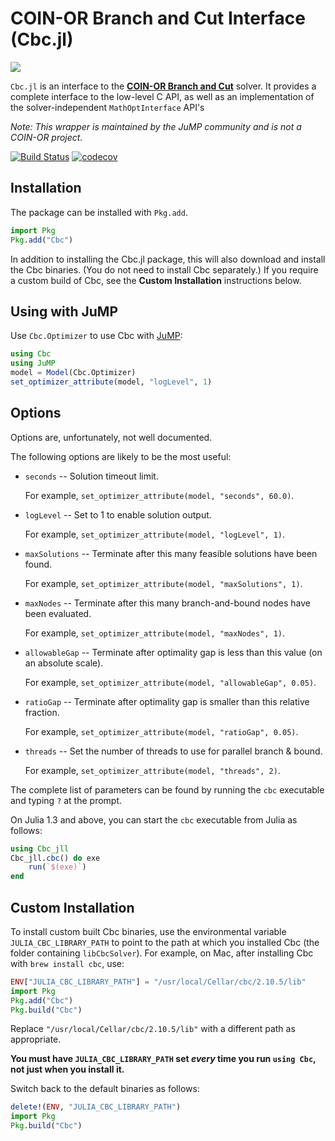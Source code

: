 # COIN-OR Branch and Cut Interface (Cbc.jl)

[![](https://www.coin-or.org/wordpress/wp-content/uploads/2014/08/COINOR.png)](https://www.coin-or.org)

`Cbc.jl` is an interface to the **[COIN-OR Branch and Cut](https://projects.coin-or.org/Cbc)**
solver. It provides a complete interface to the low-level C API, as well as an
implementation of the solver-independent `MathOptInterface`
API's

*Note: This wrapper is maintained by the JuMP community and is not a COIN-OR
project.*

[![Build Status](https://github.com/jump-dev/Cbc.jl/workflows/CI/badge.svg?branch=master)](https://github.com/jump-dev/Cbc.jl/actions?query=workflow%3ACI)
[![codecov](https://codecov.io/gh/jump-dev/Cbc.jl/branch/master/graph/badge.svg)](https://codecov.io/gh/jump-dev/Cbc.jl)

## Installation

The package can be installed with `Pkg.add`.

```julia
import Pkg
Pkg.add("Cbc")
```

In addition to installing the Cbc.jl package, this will also download and
install the Cbc binaries. (You do not need to install Cbc separately.) If you
require a custom build of Cbc, see the **Custom Installation** instructions
below.

## Using with JuMP

Use `Cbc.Optimizer` to use Cbc with [JuMP](https://github.com/jump-dev/JuMP.jl):
```julia
using Cbc
using JuMP
model = Model(Cbc.Optimizer)
set_optimizer_attribute(model, "logLevel", 1)
```

## Options

Options are, unfortunately, not well documented.

The following options are likely to be the most useful:

* `seconds` -- Solution timeout limit.

    For example, `set_optimizer_attribute(model, "seconds", 60.0)`.

* `logLevel` -- Set to 1 to enable solution output.

    For example, `set_optimizer_attribute(model, "logLevel", 1)`.

* `maxSolutions` -- Terminate after this many feasible solutions have been found.

    For example, `set_optimizer_attribute(model, "maxSolutions", 1)`.

* `maxNodes` -- Terminate after this many branch-and-bound nodes have been evaluated.

    For example, `set_optimizer_attribute(model, "maxNodes", 1)`.

* `allowableGap` -- Terminate after optimality gap is less than this value (on an absolute scale).

    For example, `set_optimizer_attribute(model, "allowableGap", 0.05)`.

* `ratioGap` -- Terminate after optimality gap is smaller than this relative fraction.

    For example, `set_optimizer_attribute(model, "ratioGap", 0.05)`.

* `threads` -- Set the number of threads to use for parallel branch & bound.

    For example, `set_optimizer_attribute(model, "threads", 2)`.

The complete list of parameters can be found by running the `cbc` executable and
typing `?` at the prompt.

On Julia 1.3 and above, you can start the `cbc` executable from Julia as follows:
```julia
using Cbc_jll
Cbc_jll.cbc() do exe
    run(`$(exe)`)
end
```

## Custom Installation

To install custom built Cbc binaries, use the environmental variable
`JULIA_CBC_LIBRARY_PATH` to point to the path at which you installed Cbc (the
folder containing `libCbcSolver`). For example, on Mac, after installing Cbc
with `brew install cbc`, use:
```julia
ENV["JULIA_CBC_LIBRARY_PATH"] = "/usr/local/Cellar/cbc/2.10.5/lib"
import Pkg
Pkg.add("Cbc")
Pkg.build("Cbc")
```
Replace `"/usr/local/Cellar/cbc/2.10.5/lib"` with a different path as
appropriate.

**You must have `JULIA_CBC_LIBRARY_PATH` set _every_ time you run `using Cbc`,
not just when you install it.**

Switch back to the default binaries as follows:
```julia
delete!(ENV, "JULIA_CBC_LIBRARY_PATH")
import Pkg
Pkg.build("Cbc")
```
